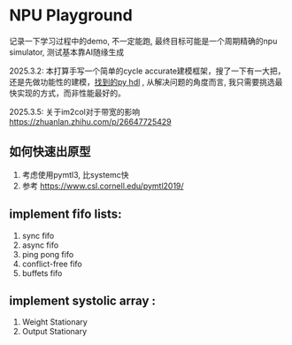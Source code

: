 # NPU Playground

记录一下学习过程中的demo, 不一定能跑, 最终目标可能是一个周期精确的npu simulator, 测试基本靠AI随缘生成

2025.3.2: 本打算手写一个简单的cycle accurate建模框架，搜了一下有一大把，还是先做功能性的建模，[找到的py hdl](https://www.reddit.com/r/FPGA/comments/w7ut22/choice_of_python_hdl_library/) , 从解决问题的角度而言, 我只需要挑选最快实现的方式，而非性能最好的。

2025.3.5: 关于im2col对于带宽的影响 https://zhuanlan.zhihu.com/p/26647725429


## 如何快速出原型
1. 考虑使用pymtl3, 比systemc快
1. 参考 https://www.csl.cornell.edu/pymtl2019/

## implement fifo lists:

1. sync fifo
1. async fifo
1. ping pong fifo
1. conflict-free fifo
1. buffets fifo


## implement systolic array :

1. Weight Stationary
1. Output Stationary

